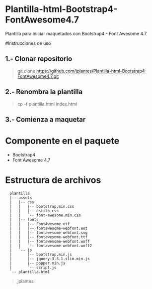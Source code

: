 # Plantilla-html-Bootstrap4-FontAwesome4.7
Plantilla para iniciar maquetados con Bootstrap4 - Font Awesome 4.7

#Instrucciones de uso

## 1.- Clonar repositorio

> git clone https://github.com/jplantes/Plantilla-html-Bootstrap4-FontAwesome4.7.git

## 2.- Renombra la plantilla

> cp -f plantilla.html index.html

## 3.- Comienza a maquetar

# Componente en el paquete

 * Bootstrap4
 * Font Awesome 4.7

# Estructura de archivos

```
  plantilla
  |-- assets
  |   |-- css
  |   |   |-- bootstrap.min.css
  |   |   |-- estilo.css
  |   |   `-- font-awesome.min.css
  |   |-- fonts
  |   |   |-- FontAwesome.otf
  |   |   |-- fontawesome-webfont.eot
  |   |   |-- fontawesome-webfont.svg
  |   |   |-- fontawesome-webfont.ttf
  |   |   |-- fontawesome-webfont.woff
  |   |   `-- fontawesome-webfont.woff2
  |   `-- js
  |       |-- bootstrap.min.js
  |       |-- jquery-3.3.1.slim.min.js
  |       |-- popper.min.js
  |       `-- script.js
  `-- plantilla.html

```

> jplantes